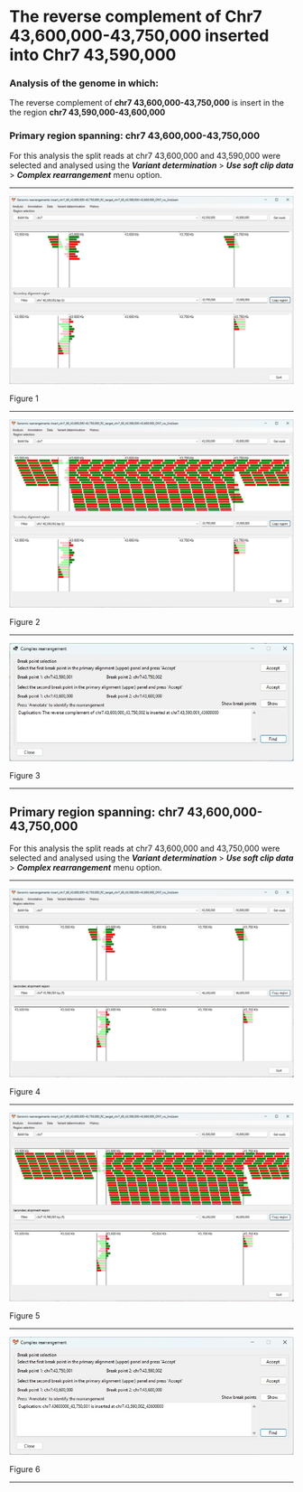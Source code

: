 # The reverse complement of Chr7 43,600,000-43,750,000  inserted into Chr7 43,590,000

### Analysis of the genome in which: 

The reverse complement of **chr7 43,600,000-43,750,000** is insert in the the region **chr7 43,590,000-43,600,000**

### Primary region spanning: chr7 43,600,000-43,750,000 

For this analysis the split reads at chr7 43,600,000 and 43,590,000 were selected and analysed using the ___Variant determination___ > ___Use soft clip data___ > ___Complex rearrangement___ menu option.<hr />

![image](images/insert_chr7_60_43,600,000-43,750,000_RC_target_chr7_60_43,590,000-43,600,000_ONT_no_2nd_1.jpg)

Figure 1

<hr />

![image](images/insert_chr7_60_43,600,000-43,750,000_RC_target_chr7_60_43,590,000-43,600,000_ONT_no_2nd_1_all.jpg)

Figure 2

<hr />

![image](images/insert_chr7_60_43,600,000-43,750,000_RC_target_chr7_60_43,590,000-43,600,000_ONT_no_2nd_1_result.jpg)

Figure 3

<hr />

## Primary region spanning: chr7 43,600,000-43,750,000 

For this analysis the split reads at chr7 43,600,000 and 43,750,000 were selected and analysed using the ___Variant determination___ > ___Use soft clip data___ > ___Complex rearrangement___ menu option.<hr />

![image](images/insert_chr7_60_43,600,000-43,750,000_RC_target_chr7_60_43,590,000-43,600,000_ONT_no_2nd_2.jpg)

Figure 4


<hr />

![image](images/insert_chr7_60_43,600,000-43,750,000_RC_target_chr7_60_43,590,000-43,600,000_ONT_no_2nd_2_all.jpg)

Figure 5


<hr />

![image](images/insert_chr7_60_43,600,000-43,750,000_RC_target_chr7_60_43,590,000-43,600,000_ONT_no_2nd_2_results.jpg)

Figure 6

<hr />
